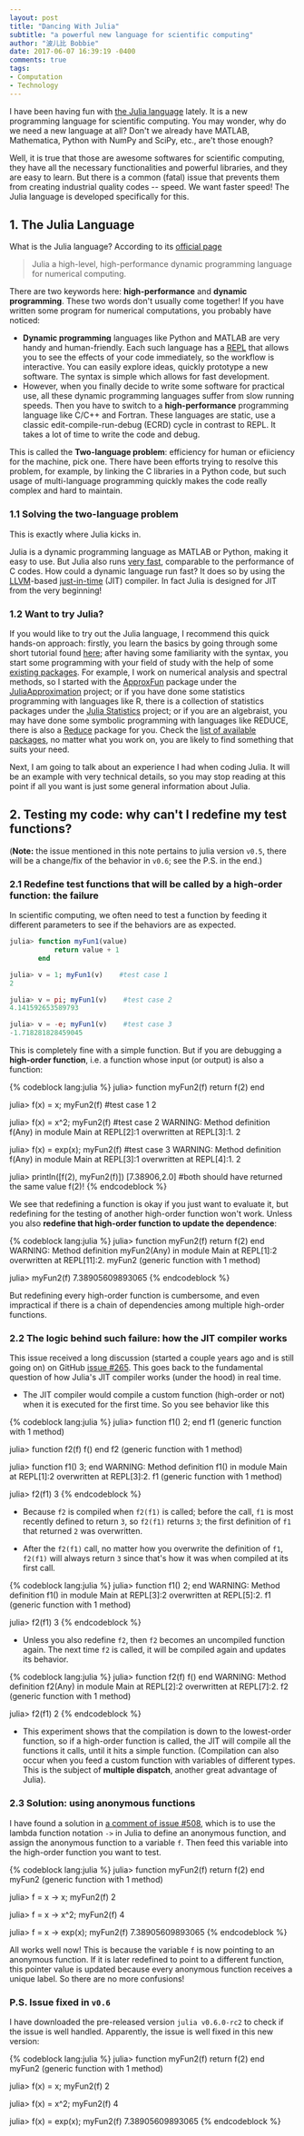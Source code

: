 ```yaml
---
layout: post
title: "Dancing With Julia"
subtitle: "a powerful new language for scientific computing"
author: "波儿比 Bobbie"
date: 2017-06-07 16:39:19 -0400
comments: true
tags:
- Computation
- Technology
---
```


I have been having fun with [the Julia language][julia] lately. It is a new programming language for scientific computing. You may wonder, why do we need a new language at all? Don't we already have MATLAB, Mathematica, Python with NumPy and SciPy, etc., are't those enough?

Well, it is true that those are awesome softwares for scientific computing, they have all the necessary functionalities and powerful libraries, and they are easy to learn. But there is a common (fatal) issue that prevents them from creating industrial quality codes -- speed. We want faster speed! The Julia language is developed specifically for this.

[julia]: https://julialang.org/

<!--more-->

## 1. The Julia Language

What is the Julia language? According to its [official page][julia]

> Julia a high-level, high-performance dynamic programming language for numerical computing.

There are two keywords here: **high-performance** and **dynamic programming**. These two words don't usually come together! If you have written some program for numerical computations, you probably have noticed:

* **Dynamic programming** languages like Python and MATLAB are very handy and human-friendly. Each such language has a [REPL] that allows you to see the effects of your code immediately, so the workflow is interactive. You can easily explore ideas, quickly prototype a new software. The syntax is simple which allows for fast development.
* However, when you finally decide to write some software for practical use, all these dynamic programming languages suffer from slow running speeds. Then you have to switch to a **high-performance** programming language like C/C++ and Fortran. These languages are static, use a classic edit-compile-run-debug (ECRD) cycle in contrast to REPL. It takes a lot of time to write the code and debug.

[REPL]: https://en.wikipedia.org/wiki/Read%E2%80%93eval%E2%80%93print_loop

This is called the **Two-language problem**: efficiency for human or efiiciency for the machine, pick one. There have been efforts trying to resolve this problem, for example, by linking the C libraries in a Python code, but such usage of multi-language programming quickly makes the code really complex and hard to maintain.

### 1.1 Solving the two-language problem

This is exactly where Julia kicks in.

Julia is a dynamic programming language as MATLAB or Python, making it easy to use. But Julia also runs [very fast][bench], comparable to the performance of C codes. How could a dynamic language run fast? It does so by using the [LLVM]-based [just-in-time][jit] (JIT) compiler. In fact Julia is designed for JIT from the very beginning!

[bench]: https://julialang.org/benchmarks/
[LLVM]: https://en.wikipedia.org/wiki/LLVM
[jit]: https://en.wikipedia.org/wiki/Just-in-time_compilation

### 1.2 Want to try Julia?

If you would like to try out the Julia language, I recommend this quick hands-on approach: firstly, you learn the basics by going through some short tutorial found [here][tutorial]; after having some familiarity with the syntax, you start some programming with your field of study with the help of some [existing packages][packages]. For example, I work on numerical analysis and spectral methods, so I started with the [ApproxFun] package under the [JuliaApproximation] project; or if you have done some statistics programming with languages like R, there is a collection of statistics packages under the [Julia Statistics] project; or if you are an algebraist, you may have done some symbolic programming with languages like REDUCE, there is also a [Reduce] package for you. Check the [list of available packages][packages], no matter what you work on, you are likely to find something that suits your need.

[tutorial]: https://julialang.org/learning/#tutorials
[packages]: http://pkg.julialang.org/
[ApproxFun]: https://github.com/JuliaApproximation/ApproxFun.jl
[JuliaApproximation]: https://github.com/JuliaApproximation
[Julia Statistics]: https://github.com/JuliaStats
[Reduce]: https://github.com/chakravala/Reduce.jl

Next, I am going to talk about an experience I had when coding Julia. It will be an example with very technical details, so you may stop reading at this point if all you want is just some general information about Julia.

## 2. Testing my code: why can't I redefine my test functions?

(**Note:** the issue mentioned in this note pertains to julia version `v0.5`, there will be a change/fix of the behavior in `v0.6`; see the P.S. in the end.)

### 2.1 Redefine test functions that will be called by a high-order function: the failure

In scientific computing, we often need to test a function by feeding it different parameters to see if the behaviors are as expected.

``` julia
julia> function myFun1(value)
           return value + 1
       end

julia> v = 1; myFun1(v)    #test case 1
2

julia> v = pi; myFun1(v)    #test case 2
4.141592653589793

julia> v = -e; myFun1(v)    #test case 3
-1.718281828459045
```

This is completely fine with a simple function. But if you are debugging a **high-order function**, i.e. a function whose input (or output) is also a function:

{% codeblock lang:julia %}
julia> function myFun2(f)
           return f(2)
       end

julia> f(x) = x; myFun2(f)    #test case 1
2

julia> f(x) = x^2; myFun2(f)    #test case 2
WARNING: Method definition f(Any) in module Main at REPL[2]:1 overwritten at REPL[3]:1.
2

julia> f(x) = exp(x); myFun2(f)    #test case 3
WARNING: Method definition f(Any) in module Main at REPL[3]:1 overwritten at REPL[4]:1.
2

julia> println([f(2), myFun2(f)])
[7.38906,2.0] #both should have returned the same value f(2)!
{% endcodeblock %}

We see that redefining a function is okay if you just want to evaluate it, but redefining for the testing of another high-order function won't work. Unless you also **redefine that high-order function to update the dependence**:

{% codeblock lang:julia %}
julia> function myFun2(f)
           return f(2)
       end
WARNING: Method definition myFun2(Any) in module Main at REPL[1]:2 overwritten at REPL[11]:2.
myFun2 (generic function with 1 method)

julia> myFun2(f)
7.38905609893065
{% endcodeblock %}

But redefining every high-order function is cumbersome, and even impractical if there is a chain of dependencies among multiple high-order functions.

### 2.2 The logic behind such failure: how the JIT compiler works

This issue received a long discussion (started a couple years ago and is still going on) on GitHub [issue #265](https://github.com/JuliaLang/julia/issues/265). This goes back to the fundamental question of how Julia's JIT compiler works (under the hood) in real time. 

* The JIT compiler would compile a custom function (high-order or not) when it is executed for the first time. So you see behavior like this

{% codeblock lang:julia %}
julia> function f1()
           2;
       end
f1 (generic function with 1 method)
    
julia> function f2(f)
           f()
       end
f2 (generic function with 1 method)
    
julia> function f1()
           3;
       end
WARNING: Method definition f1() in module Main at REPL[1]:2 overwritten at REPL[3]:2.
f1 (generic function with 1 method)
    
julia> f2(f1)
3
{% endcodeblock %}

* Because `f2` is compiled when `f2(f1)` is called; before the call, `f1` is most recently defined to return `3`, so `f2(f1)` returns `3`; the first definition of `f1` that returned `2` was overwritten. 

* After the `f2(f1)` call, no matter how you overwrite the definition of `f1`, `f2(f1)` will always return `3` since that's how it was when compiled at its first call. 
  
{% codeblock lang:julia %}
julia> function f1()
           2;
       end
WARNING: Method definition f1() in module Main at REPL[3]:2 overwritten at REPL[5]:2.
f1 (generic function with 1 method)
  
julia> f2(f1)
3
{% endcodeblock %}
  
* Unless you also redefine `f2`, then `f2` becomes an uncompiled function again. The next time `f2` is called, it will be compiled again and updates its behavior.
  
{% codeblock lang:julia %}
julia> function f2(f)
           f()
       end
WARNING: Method definition f2(Any) in module Main at REPL[2]:2 overwritten at REPL[7]:2.
f2 (generic function with 1 method)
    
julia> f2(f1)
2
{% endcodeblock %}

* This experiment shows that the compilation is down to the lowest-order function, so if a high-order function is called, the JIT will compile all the functions it calls, until it hits a simple function. (Compilation can also occur when you feed a custom function with variables of different types. This is the subject of **multiple dispatch**, another great advantage of Julia).

### 2.3 Solution: using anonymous functions

I have found a solution in [a comment of issue #508](https://github.com/JuliaPlots/Plots.jl/issues/508#issuecomment-250200614), which is to use the lambda function notation `->` in Julia to define an anonymous function, and assign the anonymous function to a variable `f`. Then feed this variable into the high-order function you want to test.

{% codeblock lang:julia %}
julia> function myFun2(f)
           return f(2)
       end
myFun2 (generic function with 1 method)

julia> f = x -> x; myFun2(f)
2

julia> f = x -> x^2; myFun2(f)
4

julia> f = x -> exp(x); myFun2(f)
7.38905609893065
{% endcodeblock %}

All works well now! This is because the variable `f` is now pointing to an anonymous function. If it is later redefined to point to a different function, this pointer value is updated because every anonymous function receives a unique label. So there are no more confusions!

### P.S. Issue fixed in `v0.6`

I have downloaded the pre-released version `julia v0.6.0-rc2` to check if the issue is well handled. Apparently, the issue is well fixed in this new version:

{% codeblock lang:julia %}
julia> function myFun2(f)
           return f(2)
       end
myFun2 (generic function with 1 method)

julia> f(x) = x; myFun2(f)
2

julia> f(x) = x^2; myFun2(f)
4

julia> f(x) = exp(x); myFun2(f)
7.38905609893065
{% endcodeblock %}

